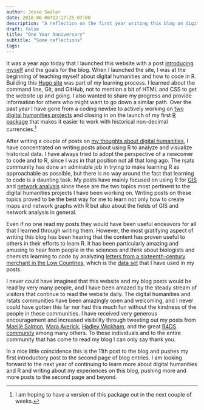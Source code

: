 ```yaml
---
author: Jesse Sadler
date: 2018-06-06T12:17:25-07:00
description: "A reflection on the first year writing this blog on digital humanities and R"
draft: false
title: "One Year Anniversary"
subtitle: "Some reflections"
tags: 
---
```


It was a year ago today that I launched this website with a post [introducing myself](https://jessesadler.com/post/by-way-of-introduction/) and the goals for the blog. When I launched the site, I was at the beginning of teaching myself about digital humanities and how to code in R. Building this [Hugo site](http://gohugo.io) was part of my learning process. I learned about the command line, Git, and GitHub, not to mention a bit of HTML and CSS to get the website up and going. I also wanted to share my progress and provide information for others who might want to go down a similar path. Over the past year I have gone from a coding newbie to actively working on [two digital humanities projects](https://www.jessesadler.com/project/) and closing in on the launch of my first [R package](https://github.com/jessesadler/debkeepr) that makes it easier to work with historical non-decimal currencies.[^1]

After writing a couple of posts on [my thoughts about digital humanities](https://jessesadler.com/post/my-approach-to-dh/), I have concentrated on writing posts about using R to analyze and visualize historical data. I have always tried to adopt the perspective of a newcomer to code and to R, since I was in that position not all that long ago. The rsats community has done an admirable job in trying to make learning R as approachable as possible, but there is no way around the fact that learning to code is a daunting task. My posts have mainly focused on using R for [GIS](https://jessesadler.com/post/gis-with-r-intro/) and [network analysis](https://jessesadler.com/post/network-analysis-with-r/) since these are the two topics most pertinent to the digital humanities projects I have been working on. Writing posts on these topics proved to be the best way for me to learn not only how to create maps and network graphs with R but also about the fields of GIS and network analysis in general.

Even if no one read my posts they would have been useful endeavors for all that I learned through writing them. However, the most gratifying aspect of writing this blog has been hearing that the content has proven useful to others in their efforts to learn R. It has been particularly amazing and amusing to hear from people in the sciences and think about biologists and chemists learning to code by analyzing [letters from a sixteenth-century merchant in the Low Countries](https://jessesadler.com/project/dvdm-correspondence/), which is the [data set](https://github.com/jessesadler/intro-to-r/tree/master/data) that I have used in my posts.

I never could have imagined that this website and my blog posts would be read by very many people, and I have been amazed by the steady stream of visitors that continue to read the website daily. The digital humanities and rstats communities have been amazingly open and welcoming, and I never could have gotten this far nor had this much fun without the kindness of the people in these communities. I have received very generous encouragement and increased visibility through tweeting out my posts from [Maellë Salmon](https://twitter.com/ma_salmon), [Mara Averick](https://twitter.com/dataandme), [Hadley Wickham](https://twitter.com/hadleywickham), and the great [R4DS community](https://twitter.com/R4DScommunity) among many others. To these individuals and to the entire community that has come to read my blog I can only say thank you.

In a nice little coincidence this is the 11th post to the blog and pushes my first introductory post to the second page of blog entries. I am looking forward to the next year of continuing to learn more about digital humanities and R and writing about my experiences on this blog, pushing more and more posts to the second page and beyond.


[^1]: I am hoping to have a version of this package out in the next couple of weeks.

<!--more-->